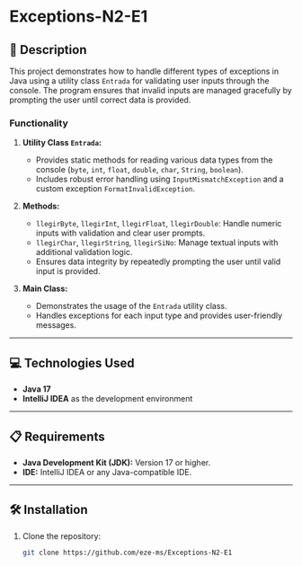 # Exceptions-N2-E1

## 📄 Description
This project demonstrates how to handle different types of exceptions in Java using a utility class `Entrada` for validating user inputs through the console. The program ensures that invalid inputs are managed gracefully by prompting the user until correct data is provided.

### Functionality
1. **Utility Class `Entrada`:**
   - Provides static methods for reading various data types from the console (`byte`, `int`, `float`, `double`, `char`, `String`, `boolean`).
   - Includes robust error handling using `InputMismatchException` and a custom exception `FormatInvalidException`.

2. **Methods:**
   - `llegirByte`, `llegirInt`, `llegirFloat`, `llegirDouble`: Handle numeric inputs with validation and clear user prompts.
   - `llegirChar`, `llegirString`, `llegirSiNo`: Manage textual inputs with additional validation logic.
   - Ensures data integrity by repeatedly prompting the user until valid input is provided.

3. **Main Class:**
   - Demonstrates the usage of the `Entrada` utility class.
   - Handles exceptions for each input type and provides user-friendly messages.

---

## 💻 Technologies Used
- **Java 17**
- **IntelliJ IDEA** as the development environment

---

## 📋 Requirements
- **Java Development Kit (JDK):** Version 17 or higher.
- **IDE:** IntelliJ IDEA or any Java-compatible IDE.

---

## 🛠️ Installation
1. Clone the repository:
   ```bash
   git clone https://github.com/eze-ms/Exceptions-N2-E1
